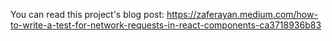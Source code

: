 You can read this project's blog post: https://zaferayan.medium.com/how-to-write-a-test-for-network-requests-in-react-components-ca3718936b83 
